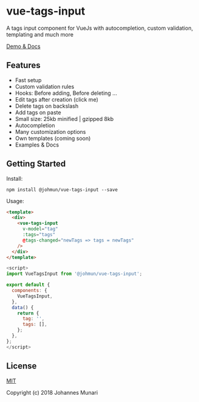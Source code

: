 # vue-tags-input

A tags input component for VueJs with autocompletion, custom validation, templating and much more

[Demo & Docs](http://www.vue-tags-input.com)

## Features

* Fast setup
* Custom validation rules
* Hooks: Before adding, Before deleting ...
* Edit tags after creation (click me)
* Delete tags on backslash
* Add tags on paste
* Small size: 25kb minified | gzipped 8kb
* Autocompletion
* Many customization options
* Own templates (coming soon)
* Examples & Docs

## Getting Started

Install:
```
npm install @johmun/vue-tags-input --save
```

Usage:
```html
<template>
  <div>
    <vue-tags-input
      v-model="tag"
      :tags="tags"
      @tags-changed="newTags => tags = newTags"
    />
  </div>
</template>
```

```javascript
<script>
import VueTagsInput from '@johmun/vue-tags-input';

export default {
  components: {
    VueTagsInput,
  },
  data() {
    return {
      tag: '',
      tags: [],
    };
  },
};
</script>
```

## License

[MIT](https://opensource.org/licenses/MIT)

Copyright (c) 2018 Johannes Munari
